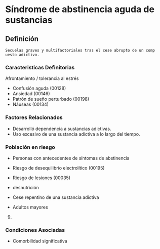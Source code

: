 # Síndrome de abstinencia aguda de sustancias
## Definición
	Secuelas graves y multifactoriales tras el cese abrupto de un comp uesto adictivo.

### Caracteristicas Definitorias
Afrontamiento / tolerancia al estrés 
   
- Confusión aguda (00128)   
- Ansiedad (00146)   
- Patrón de sueño perturbado 
(00198)   
- Náuseas (00134)

### Factores Relacionados
- Desarrolló dependencia a 
sustancias adictivas.   
- Uso excesivo de una sustancia 
adictiva a lo largo del tiempo.

### Población en riesgo
- Personas con antecedentes de 
síntomas de abstinencia    
- Riesgo de desequilibrio 
electrolítico (00195)   
- Riesgo de lesiones (00035)  
 
 
 
 
- desnutrición   
- Cese repentino de una sustancia 
adictiva  
 
 
 
- Adultos mayores  
 
 
 
9.

### Condiciones Asociadas
- Comorbilidad significativa

